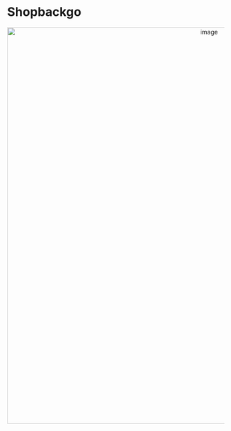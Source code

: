 # Shopbackgo

<div align ='center'> 
  <img width="921" alt="image" src="https://github.com/mslee300/grandma-ai/assets/55467050/6ee0bf34-59af-4b09-86a2-40d13392ad7d"> 
</div>
